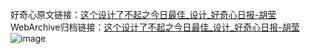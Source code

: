 好奇心原文链接：[这个设计了不起之今日最佳_设计_好奇心日报-胡莹 ](https://www.qdaily.com/articles/6173.html)
WebArchive归档链接：[这个设计了不起之今日最佳_设计_好奇心日报-胡莹 ](http://web.archive.org/web/20190623170027/https://www.qdaily.com/articles/6173.html)
![image](http://ww3.sinaimg.cn/large/007d5XDply1g3w9mkb708j30u0clx4qp)